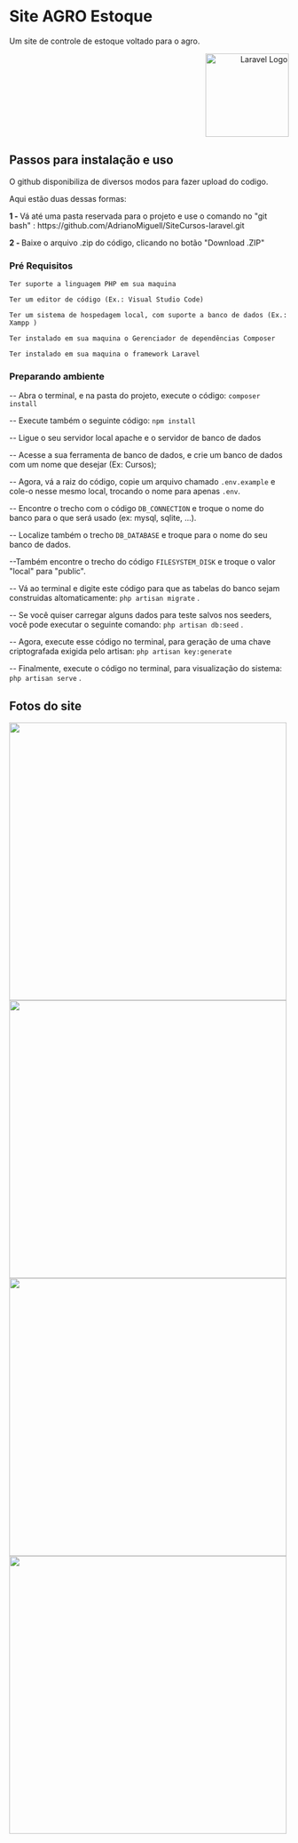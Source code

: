 # Site AGRO Estoque 

Um site de controle de estoque voltado para o agro.

<p align="right"><a href="https://laravel.com" target="_blank"><img src="https://raw.githubusercontent.com/laravel/art/master/logo-lockup/5%20SVG/2%20CMYK/1%20Full%20Color/laravel-logolockup-cmyk-red.svg" width="150" alt="Laravel Logo"></a></p>

## Passos para instalação e uso

O github disponibiliza de diversos modos para fazer upload do codigo. 

Aqui estão duas dessas formas:
<p style="display: block"> 
   <strong> 1 - </strong>  Vá até uma pasta reservada para o projeto e use o comando no "git bash" : 
    https://github.com/AdrianoMiguell/SiteCursos-laravel.git
</p>
<p style="display: block"> 
    <strong> 2 - </strong>  Baixe o arquivo .zip do código, clicando no botão "Download .ZIP"
</p>

### Pré Requisitos

``` Ter suporte a linguagem PHP em sua maquina ```

``` Ter um editor de código (Ex.: Visual Studio Code) ```

``` Ter um sistema de hospedagem local, com suporte a banco de dados (Ex.: Xampp ) ```

``` Ter instalado em sua maquina o Gerenciador de dependências Composer ```

``` Ter instalado em sua maquina o framework Laravel ```

### Preparando ambiente

-- Abra o terminal, e na pasta do projeto, execute o código: ``` composer install ```

-- Execute também o seguinte código: ``` npm install ```

-- Ligue o seu servidor local apache e o servidor de banco de dados

-- Acesse a sua ferramenta de banco de dados, e crie um banco de dados com um nome que desejar (Ex: Cursos);

-- Agora, vá a raiz do código, copie um arquivo chamado  ``` .env.example ```  e cole-o nesse mesmo local, trocando o nome para apenas ```.env```.

-- Encontre o trecho com o código ```DB_CONNECTION``` e troque o nome do banco para o que será usado (ex: mysql, sqlite, ...).

-- Localize também o trecho ``` DB_DATABASE ```  e troque para o nome do seu banco de dados. 

--Também encontre o trecho do código ```FILESYSTEM_DISK``` e troque o valor "local" para "public".

-- Vá ao terminal e digite este código para que as tabelas do banco sejam construidas altomaticamente:  ``` php artisan migrate ``` .  

-- Se você quiser carregar alguns dados para teste salvos nos seeders, você pode executar o seguinte comando:  ``` php artisan db:seed ``` .  

-- Agora, execute esse código no terminal, para geração de uma chave criptografada exigida pelo artisan: ``` php artisan key:generate ```

-- Finalmente, execute o código no terminal, para visualização do sistema:  ``` php artisan serve ``` . 


## Fotos do site

<div>
    <img src="https://github.com/AdrianoMiguell/ControleEstoque/blob/main/.github/images/dashboard-movimentacoes.jpg" width="500" />
    <img src="https://github.com/AdrianoMiguell/ControleEstoque/blob/main/.github/images/dashboard.jpg" width="500" />
</div>
<div>
    <img src="https://github.com/AdrianoMiguell/ControleEstoque/blob/main/.github/images/dashboard_nova_entrada.jpg" width="500" />
    <img src="https://github.com/AdrianoMiguell/ControleEstoque/blob/main/.github/images/tela_inicial.jpg" width="500" />
</div>


